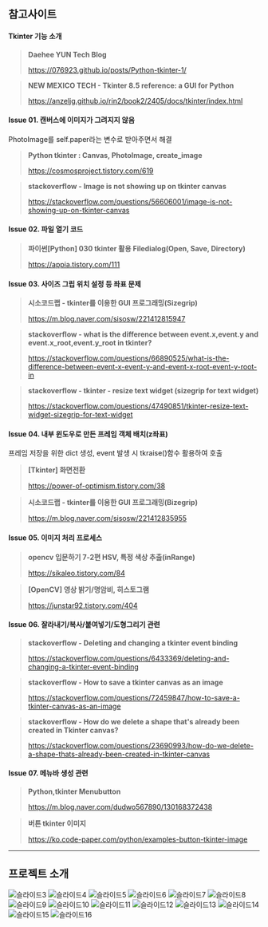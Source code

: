 ## 참고사이트

#### __Tkinter 기능 소개__

>__Daehee YUN Tech Blog__
>
> https://076923.github.io/posts/Python-tkinter-1/

>__NEW MEXICO TECH - Tkinter 8.5 reference: a GUI for Python__
>
> https://anzeljg.github.io/rin2/book2/2405/docs/tkinter/index.html


#### __Issue 01. 캔버스에 이미지가 그려지지 않음__
PhotoImage를 self.paper라는 변수로 받아주면서 해결

> __Python tkinter : Canvas, PhotoImage, create_image__
> 
> https://cosmosproject.tistory.com/619

>__stackoverflow - Image is not showing up on tkinter canvas__
>
> https://stackoverflow.com/questions/56606001/image-is-not-showing-up-on-tkinter-canvas


#### __Issue 02. 파일 열기 코드__

>__파이썬[Python] 030 tkinter 활용 Filedialog(Open, Save, Directory)__
>
> https://appia.tistory.com/111


#### __Issue 03. 사이즈 그립 위치 설정 등 좌표 문제__

> __시소코드랩 - tkinter를 이용한 GUI 프로그래밍(Sizegrip)__
>
> https://m.blog.naver.com/sisosw/221412815947 

>__stackoverflow - what is the difference between event.x,event.y and event.x_root,event.y_root in tkinter?__
>
> https://stackoverflow.com/questions/66890525/what-is-the-difference-between-event-x-event-y-and-event-x-root-event-y-root-in

>__stackoverflow - tkinter - resize text widget (sizegrip for text widget)__
>
> https://stackoverflow.com/questions/47490851/tkinter-resize-text-widget-sizegrip-for-text-widget


#### __Issue 04. 내부 윈도우로 만든 프레임 객체 배치(z좌표)__
프레임 저장을 위한 dict 생성, event 발생 시 tkraise()함수 활용하여 호출

> __[Tkinter] 화면전환__
>
> https://power-of-optimism.tistory.com/38

> __시소코드랩 - tkinter를 이용한 GUI 프로그래밍(Bizegrip)__
>
> https://m.blog.naver.com/sisosw/221412835955


#### __Issue 05. 이미지 처리 프로세스__

> __opencv 입문하기 7-2편 HSV, 특정 색상 추출(inRange)__
>
> https://sikaleo.tistory.com/84

> __[OpenCV] 영상 밝기/명암비, 히스토그램__
>
> https://junstar92.tistory.com/404


#### __Issue 06. 잘라내기/복사/붙여넣기/도형그리기 관련__

> __stackoverflow - Deleting and changing a tkinter event binding__
>
> https://stackoverflow.com/questions/6433369/deleting-and-changing-a-tkinter-event-binding

> __stackoverflow - How to save a tkinter canvas as an image__
> 
> https://stackoverflow.com/questions/72459847/how-to-save-a-tkinter-canvas-as-an-image

> __stackoverflow - How do we delete a shape that's already been created in Tkinter canvas?__
> 
> https://stackoverflow.com/questions/23690993/how-do-we-delete-a-shape-thats-already-been-created-in-tkinter-canvas


#### __Issue 07. 메뉴바 생성 관련__

> __Python,tkinter Menubutton__
> 
> https://m.blog.naver.com/dudwo567890/130168372438

> __버튼 tkinter 이미지__
> 
> https://ko.code-paper.com/python/examples-button-tkinter-image



---

## 프로젝트 소개
![슬라이드3](https://user-images.githubusercontent.com/101074063/195031028-6c545b95-38e5-4112-a07a-2dc06a40de32.PNG)
![슬라이드4](https://user-images.githubusercontent.com/101074063/195031033-ab9c15f1-bf11-49b9-be89-18bed8a3f6d5.PNG)
![슬라이드5](https://user-images.githubusercontent.com/101074063/195031037-71a2e2c0-d44e-4670-8a91-72fc44298ba2.PNG)
![슬라이드6](https://user-images.githubusercontent.com/101074063/195031040-af417eda-3706-4528-bbaf-2007f9ae3a22.PNG)
![슬라이드7](https://user-images.githubusercontent.com/101074063/195031053-86c827c1-11b7-40b8-bd66-dcdbcd26ac70.PNG)
![슬라이드8](https://user-images.githubusercontent.com/101074063/195031058-6479fc4d-3a06-443b-8e24-8cf689020ebc.PNG)
![슬라이드9](https://user-images.githubusercontent.com/101074063/195031062-49378902-100a-47b2-b0c9-310510d0cffc.PNG)
![슬라이드10](https://user-images.githubusercontent.com/101074063/195031066-6d5942fb-9d5d-4454-b647-72d23f998648.PNG)
![슬라이드11](https://user-images.githubusercontent.com/101074063/195031071-83d85000-5fde-42b9-bb94-031507d5802f.PNG)
![슬라이드12](https://user-images.githubusercontent.com/101074063/195031074-146ed821-cbb1-46f7-8181-748d53125dba.PNG)
![슬라이드13](https://user-images.githubusercontent.com/101074063/195031076-df5a4214-66a7-44d3-b76f-bc46294eb617.PNG)
![슬라이드14](https://user-images.githubusercontent.com/101074063/195031080-74662774-6bd1-4fac-a522-7cffc64f8568.PNG)
![슬라이드15](https://user-images.githubusercontent.com/101074063/195031082-e9e5057f-4386-46cc-a3d8-69515bc264a8.PNG)
![슬라이드16](https://user-images.githubusercontent.com/101074063/195031084-f1c56bc3-de5b-4d24-aa44-1a3fc6e6c235.PNG)
